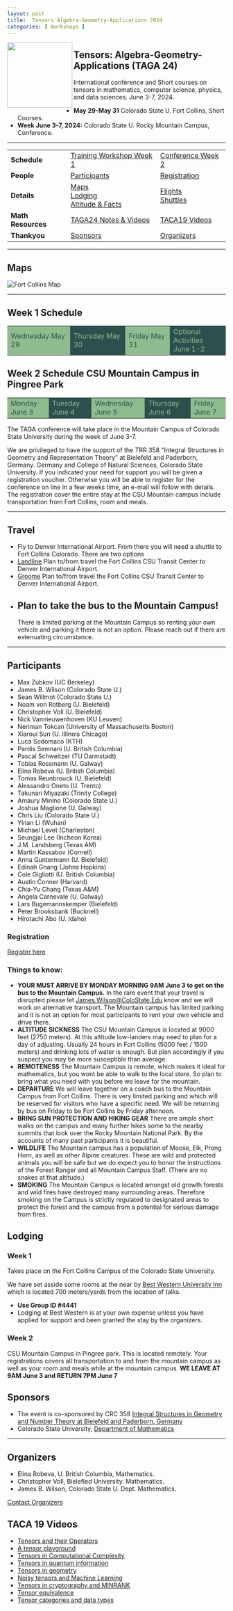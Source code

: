 ```yaml
---
layout: post
title:  Tensors Algebra-Geometry-Applications 2024
categories: [ Workshops ]
---
```


<img src="/uploads/images/TAGA_2024.png" width=150 align="left">
</img>


## Tensors: Algebra-Geometry-Applications (TAGA 24)

International conference and Short courses on tensors in mathematics, computer science, physics, and data sciences. June 3-7, 2024.
 - **May 29-May 31** Colorado State U. Fort Collins, Short Courses.
 - **Week June 3-7, 2024:** Colorado State U. Rocky Mountain Campus, Conference.

---

| | | |
| --- | --- | --- |
| **Schedule** | [<i class='fas fa-calendar'></i> Training Workshop Week 1](#week-1-schedule) | [<i class='fas fa-calendar'></i> Conference Week 2](#week-2-schedule-csu-mountain-campus-in-pingree-park) |
| **People** | [<i class='fas fa-users'></i> Participants](#participants) | [<i class='fas fa-edit'></i> Registration](#registration) | 
| **Details** | [<i class='fas fa-globe'></i> Maps](#maps)<br> [<i class='fas fa-bed'></i> Lodging](#lodging)<br> [Altitude & Facts](#things-to-know) | [<i class='fas fa-plane'></i> Flights <br> <i class='fas fa-bus'></i> Shuttles](#travel) |
| **Math Resources** | [TAGA24 Notes & Videos](#taga-24) | [TACA19 Videos](#taca-19-videos) |
| **Thankyou** | [<i class='fas fa-dollar'></i><i class='fas fa-euro'></i> Sponsors](#sponsors) | [<i class='fas fa-comment-dots'></i> Organizers](#organizers) |

---

## Maps

![Fort Collins Map](/uploads/images/FortCollins-Map.png)

---
## Week 1 Schedule

<table>
<tr>
  <td style="background-color:DarkSeaGreen;color:DarkSlateGrey">
    <a src="https://thetensor.space/events/TAGA-June-3"
      style="color:DarkSlateGrey">
    Wednesday May 29</a>
  
  </td>
  <td style="background-color:DarkSlateGrey">
    <a src="https://thetensor.space/events/TAGA-June-4"
      style="color:DarkSeaGreen">
    Thursday May 30</a>
  
  </td>
  <td style="background-color:DarkSeaGreen;color:DarkSlateGrey">
    <a src="https://thetensor.space/events/TAGA-June-5"
      style="color:DarkSlateGrey">
    Friday May 31</a>
  
  </td>
  <td style="background-color:DarkSlateGrey">
    <a src="https://thetensor.space/events/TAGA-June-6"
      style="color:DarkSeaGreen">
    Optional Activities <br> June 1-2</a>
  
  </td>
</tr>
</table>

## Week 2 Schedule  CSU Mountain Campus in Pingree Park

<table>
<tr>
  <td style="background-color:DarkSeaGreen;color:DarkSlateGrey">
    <a src="https://thetensor.space/events/TAGA-June-3"
      style="color:DarkSlateGrey">
    Monday June 3</a>
  
  </td>
  <td style="background-color:DarkSlateGrey">
    <a src="https://thetensor.space/events/TAGA-June-4"
      style="color:DarkSeaGreen">
    Tuesday June 4</a>
  
  </td>
  <td style="background-color:DarkSeaGreen;color:DarkSlateGrey">
    <a src="https://thetensor.space/events/TAGA-June-5"
      style="color:DarkSlateGrey">
    Wednesday June 5</a>
  
  </td>
  <td style="background-color:DarkSlateGrey">
    <a src="https://thetensor.space/events/TAGA-June-6"
      style="color:DarkSeaGreen">
    Thursday June 6</a>
  
  </td>
  <td style="background-color:DarkSeaGreen;color:DarkSlateGrey">
    <a src="https://thetensor.space/events/TAGA-June-7"
      style="color:DarkSlateGrey">
    Friday June 7</a>
  
  </td>
</tr>
</table>

The TAGA conference will take place in the Mountain Campus of Colorado State University during the week of June 3-7.   

We are privileged to have the support of the TRR 358 "Integral Structures in Geometry and Representation Theory" at Bielefeld and Paderborn, Germany. Germany and College of Natural Sciences, Colorado State University.  If you indicated your need for support you will be given a registration voucher.  Otherwise you will be able to register for the conference on line in a few weeks time, an e-mail will follow with details.  The registration cover the entire stay at the CSU Mountain campus include transportation from Fort Collins, room and meals.


---


## Travel

* Fly to Denver International Airport.  From there you will need a shuttle to Fort Collins Colorado.  There are two options
* [Landline](https://landline.com/) Plan to/from travel the Fort Collins CSU Transit Center to Denver International Airport.
* [Groome](https://groometransportation.com/fort-collins-loveland/) Plan to/from travel the Fort Collins CSU Transit Center to Denver International Airport.
* <H2 color=red>Plan to take the bus to the Mountain Campus!</h2>  There is limited parking at the Mountain Campus so renting your own vehicle and parking it there is not an option.  Please reach out if there are extenuating circumstance.

----

## Participants

* Max Zubkov	(UC Berkeley)						
* James B. Wilson	(Colorado State U.)
* Sean Willmot (Colorado State U.)
* Noam von Rotberg (U. Bielefeld)
* Christopher Voll	(U. Bielefeld)	
* Nick Vannieuwenhoven	(KU Leuven)
* Neriman Tokcan (University of Massachusetts Boston)
* Xiaroui Sun (U. Illinois Chicago)
* Luca Sodomaco	(KTH)
* Pardis Semnani (U. British Columbia)		
* Pascal Schweitzer	(TU Darmstadt)	
* Tobias Rossmann (U. Galway)
* Elina Robeva (U. British Columbia)
* Tomas Reunbrouck (U. Bielefeld)
* Alessandro Oneto	(U. Trento)
* Takunari Miyazaki (Trinity College)
* Amaury Minino	(Colorado State	U.)			
* Joshua Maglione (U. Galway)
* Chris Liu (Colorado State U.)						
* Yinan Li (Wuhan)								
* Michael Levet (Charleston)
* Seungjai Lee	(Incheon Korea)		
* J.M. Landsberg (Texas AM)		
* Martin Kassabov	(Cornell)
* Anna Guntermann	(U. Bielefeld)							
* Edinah Gnang (Johns Hopkins)
* Cole Gigliotti (U. British Columbia)
* Austin Conner (Harvard)
* Chia-Yu Chang (Texas A&M)
* Angela Carnevale (U. Galway)
* Lars Bugemannskemper (Bielefeld)
* Peter Brooksbank (Bucknell)				
* Hirotachi Abo	(U. Idaho)														

### Registration

[Register here](https://conferencereg.colostate.edu/Registration/Welcome.aspx?e=1FD7526C385636E0522DC46F76E95814)


### Things to know:
 * **YOUR MUST ARRIVE BY MONDAY MORNING 9AM June 3 to get on the bus to the Mountain Campus.**  In the rare event that your travel is disrupted  please let James.Wilson@ColoState.Edu know and we will work on alternative transport.  The Mountain campus has limited parking and it is not an option for most participants to rent your own vehicle  and drive there.
 * **ALTITUDE SICKNESS** The CSU Mountain Campus is located at 9000 feet (2750 meters).  At this altitude low-landers may need to plan for a day of adjusting.  Usually 24 hours in Fort Collins (5000 feet / 1500 meters) and drinking lots of water is enough.  But plan accordingly if you suspect you may be more susceptible than average.
 * **REMOTENESS** The Mountain Campus is remote, which makes it ideal for mathematics, but you wont be able to walk to the local store. So plan to bring what you need with you before we leave for the mountain.
 * **DEPARTURE** We will leave together  on a coach bus to the Mountain Campus from Fort Collins.  There is very limited parking and which will be reserved for visitors who have a specific need.  We will be returning by bus on Friday to be Fort Collins by Friday afternoon.
 * **BRING SUN PROTECTION AND HIKING GEAR**  There are ample short walks on the campus and many further hikes some to the nearby summits that look over the Rocky Mountain National Park.  By the accounts of many past participants  it is beautiful.
 * **WILDLIFE**  The Mountain campus has a population of Moose, Elk, Prong Horn, as well as other Alpine creatures.  These are wild and protected animals you will be safe but we do expect you to honor the instructions of the Forest Ranger and all Mountain Campus Staff.  (There are no snakes at that altitude.)
 * **SMOKING**  The Mountain Campus is located amongst old growth forests and wild fires have destroyed  many surrounding areas.  Therefore smoking on the Campus is strictly  regulated to designated areas to protect the forest and the campus from a potential for serious damage from fires.

## Lodging

### Week 1
 
Takes place on the Fort Collins Campus of the Colorado State University.  
 
We have set asside some rooms at the near by [Best Western University Inn](https://www.bestwestern.com/en_US/book/hotel-rooms.06040.html?iata=00171890&ssob=BLBWI0003G&cid=BLBWI0003G:yext:website:06040) which is located 700 meters/yards from the location of talks.  
* **Use Group ID #4441** 
* Lodging at Best Western is at your own expense unless you have applied for support and been granted the stay by the organizers.


### Week 2
CSU Mountain Campus in Pingree park.  This is located remotely.  Your registrations covers all transportation to and from the mountain campus as well as your room and meals while at the mountain campus. **WE LEAVE AT 9AM June 3 and RETURN 7PM June 7**

## Sponsors
  * The event is co-sponsored by CRC 358 [Integral Structures in Geometry
and Number Theory at Bielefeld and Paderborn, Germany](https://trr358.math.uni-bielefeld.de/)
  * Colorado State University, [Department of Mathematics](https://mathematics.colostate.edu/)

--- 
## Organizers
  * Elina Robeva, U. British Columbia, Mathematics.
  * Christopher Voll, Bielefled University. Mathematics.
  * James B. Wilson, Colorado State U. Dept. Mathematics.

<a href="mailto:James.Wilson@ColoState.Edu">Contact Organizers</a>

## TACA 19 Videos

 - [Tensors and their Operators](https://thetensor.space/events/Tensor-Ops-I-TACA19)
 - [A tensor playground](https://thetensor.space/events/Maglione-TACA19)
 - [Tensors in Computational Complexity](https://thetensor.space/events/Grochow-TACA19)
 - [Tensors in quantum information](https://thetensor.space/events/Smith-TACA19)
 - [Tensors in geometry](https://thetensor.space/events/Shonkwiler-TACA19)
 - [Noisy tensors and Machine Learning](https://thetensor.space/events/Moore-TACA19)
 - [Tensors in cryptography and MINRANK](https://thetensor.space/events/Miyazaki-TACA19)
 - [Tensor equivalence](https://thetensor.space/events/Brooksbank-TACA19)
 - [Tensor categories and data types](https://thetensor.space/events/Tensor-Ops-II-TACA19)
 